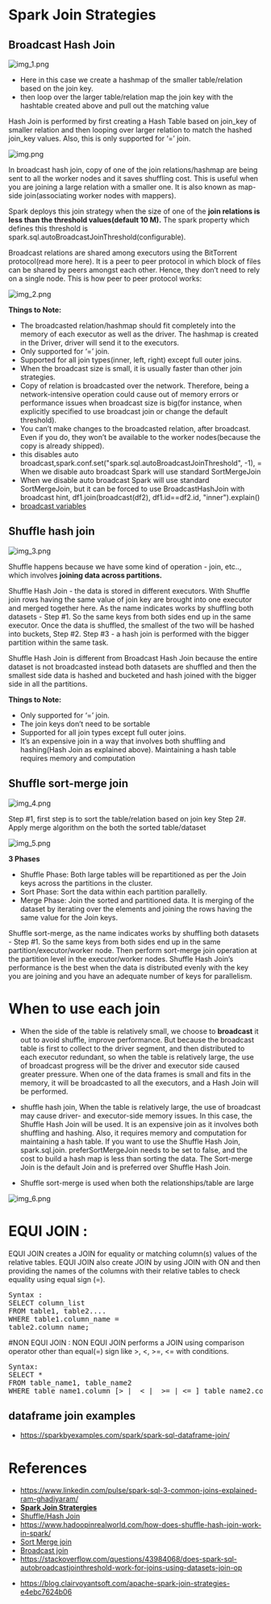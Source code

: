 # Spark Join Strategies 

## Broadcast Hash Join
![img_1.png](img_1.png)
- Here in this case we create a hashmap of the smaller table/relation based on the join key.
- then loop over the larger table/relation map the join key with the hashtable created above and pull out the matching value 

Hash Join is performed by first creating a Hash Table based on join_key of smaller relation and then looping over larger 
relation to match the hashed join_key values. Also, this is only supported for ‘=’ join.

![img.png](img.png)

In broadcast hash join, copy of one of the join relations/hashmap are being sent to all the worker nodes and it saves
shuffling cost. This is useful when you are joining a large relation with a smaller one. It is also known as map-side 
join(associating worker nodes with mappers).

Spark deploys this join strategy when the size of one of the **join relations is less than the threshold values(default 10 M).**
The spark property which defines this threshold is spark.sql.autoBroadcastJoinThreshold(configurable).

Broadcast relations are shared among executors using the BitTorrent protocol(read more here). It is a peer 
to peer protocol in which block of files can be shared by peers amongst each other. Hence, they don’t need to 
rely on a single node. This is how peer to peer protocol works:

![img_2.png](img_2.png)


**Things to Note:**

- The broadcasted relation/hashmap should fit completely into the memory of each executor 
   as well as the driver. The hashmap is created in the Driver, driver will send it to the executors.
- Only supported for ‘=’ join.
- Supported for all join types(inner, left, right) except full outer joins.
- When the broadcast size is small, it is usually faster than other join strategies.
- Copy of relation is broadcasted over the network. Therefore, being a network-intensive operation
  could cause out of memory errors or performance issues when broadcast size is big(for instance,
  when explicitly specified to use broadcast join or change the default threshold).
- You can’t make changes to the broadcasted relation, after broadcast. Even if you do, they won’t be available to 
  the worker nodes(because the copy is already shipped).
- this disables auto broadcast,spark.conf.set("spark.sql.autoBroadcastJoinThreshold", -1),
= When we disable auto broadcast Spark will use standard SortMergeJoin
- When we disable auto broadcast Spark will use standard SortMergeJoin, but it can be forced to use BroadcastHashJoin 
  with broadcast hint, df1.join(broadcast(df2), df1.id==df2.id, "inner").explain()
- [broadcast variables](broadcast-variables.md)  

## Shuffle hash join
![img_3.png](img_3.png)

Shuffle happens because we have some kind of operation - join, etc.., which involves **joining data across partitions.** 

Shuffle Hash Join - the data is stored in different executors. With Shuffle join rows having the same value of join key are brought
into one executor and merged together here. As the name indicates works by shuffling both datasets - Step #1. So the same keys from 
both sides end up in the same executor. Once the data is shuffled, the smallest of the two will be hashed into buckets, Step #2.
Step #3 - a hash join is performed with the bigger partition within the same task.

Shuffle Hash Join is different from Broadcast Hash Join because the entire dataset is not broadcasted instead both 
datasets are shuffled and then the smallest side data is hashed and bucketed and hash joined with the bigger 
side in all the partitions.



**Things to Note:**
- Only supported for ‘=’ join.
- The join keys don’t need to be sortable
- Supported for all join types except full outer joins.
- It’s an expensive join in a way that involves both shuffling and hashing(Hash Join as explained above). Maintaining a hash table 
  requires memory and computation
  
## Shuffle sort-merge join

![img_4.png](img_4.png)

Step #1, first step is to sort the table/relation based on join key
Step 2#. Apply merge algorithm on the both the sorted table/dataset

![img_5.png](img_5.png)

**3 Phases**
- Shuffle Phase: Both large tables will be repartitioned as per the Join keys across the partitions in the cluster.
- Sort Phase: Sort the data within each partition parallelly.
- Merge Phase: Join the sorted and partitioned data. It is merging of the dataset by iterating over the elements
  and joining the rows having the same value for the Join keys.

Shuffle sort-merge, as the name indicates works by shuffling both datasets - Step #1. So the same keys from both sides end up in 
the same partition/executor/worker node. Then perform sort-merge join operation at the partition level in the executor/worker nodes.
Shuffle Hash Join’s performance is the best when the data is distributed evenly with the key you are joining and you 
have an adequate number of keys for parallelism.

# When to use each join
- When the side of the table is relatively small, we choose to **broadcast** it out to avoid shuffle, improve performance. 
  But because the broadcast table is first to collect to the driver segment, and then distributed to each executor redundant, 
  so when the table is relatively large, the use of broadcast progress will be the driver and executor side caused greater pressure.
  When one of the data frames is small and fits in the memory, it will be broadcasted to all the executors, and a Hash Join 
  will be performed.

- shuffle hash join, When the table is relatively large, the use of broadcast may cause driver- and executor-side memory issues. 
  In this case, the Shuffle Hash Join will be used. It is an expensive join as it involves both shuffling and hashing. Also,
  it requires memory and computation for maintaining a hash table. If you want to use the Shuffle Hash Join, spark.sql.join.
  preferSortMergeJoin needs to be set to false, and the cost to build a hash map is less than sorting the data. The Sort-merge
  Join is the default Join and is preferred over Shuffle Hash Join.

- Shuffle sort-merge is used when both the relationships/table are large


![img_6.png](img_6.png)




# EQUI JOIN :
EQUI JOIN creates a JOIN for equality or matching column(s) values of the relative tables. EQUI JOIN also create JOIN by using JOIN with ON and
then providing the names of the columns with their relative tables to check equality using equal sign (=).
<pre>
Syntax :
SELECT column_list  
FROM table1, table2....
WHERE table1.column_name =
table2.column_name;  
</pre>

#NON EQUI JOIN :
NON EQUI JOIN performs a JOIN using comparison operator other than equal(=) sign like >, <, >=, <= with conditions.
<pre>
Syntax:
SELECT *  
FROM table_name1, table_name2  
WHERE table_name1.column [> |  < |  >= | <= ] table_name2.column;
</pre>

## dataframe join examples
- https://sparkbyexamples.com/spark/spark-sql-dataframe-join/

# References
- https://www.linkedin.com/pulse/spark-sql-3-common-joins-explained-ram-ghadiyaram/ 
- **[Spark Join Stratergies](https://towardsdatascience.com/strategies-of-spark-join-c0e7b4572bcf)** 
- [Shuffle/Hash Join](https://www.waitingforcode.com/apache-spark-sql/shuffle-join-spark-sql/read) 
- https://www.hadoopinrealworld.com/how-does-shuffle-hash-join-work-in-spark/
- [Sort Merge join](https://www.waitingforcode.com/apache-spark-sql/sort-merge-join-spark-sql/read)
- [Broadcast join](https://www.waitingforcode.com/apache-spark-sql/broadcast-join-spark-sql/read)
- https://stackoverflow.com/questions/43984068/does-spark-sql-autobroadcastjointhreshold-work-for-joins-using-datasets-join-op
<!-- <a href="https://www.waitingforcode.com/apache-spark-sql/broadcast-join-spark-sql/read" target="_blank" >Broadcast join</a> -->
- https://blog.clairvoyantsoft.com/apache-spark-join-strategies-e4ebc7624b06